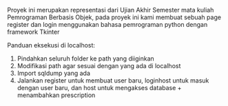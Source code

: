 Proyek ini merupakan representasi dari Ujian Akhir Semester mata kuliah Pemrograman Berbasis Objek, pada proyek ini kami membuat sebuah page register dan login menggunakan bahasa pemrograman python dengan framework Tkinter


Panduan eksekusi di localhost:
1. Pindahkan seluruh folder ke path yang diiginkan
2. Modifikasi path agar sesuai dengan yang ada di localhost
3. Import sqldump yang ada
4. Jalankan register untuk membuat user baru, loginhost untuk masuk dengan user baru, dan host untuk mengakses database + menambahkan prescription
